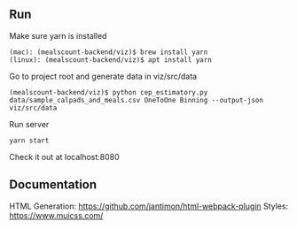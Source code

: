 ## Run

Make sure yarn is installed

    (mac): (mealscount-backend/viz)$ brew install yarn
    (linux): (mealscount-backend/viz)$ apt install yarn

Go to project root and generate data in viz/src/data

    (mealscount-backend/viz)$ python cep_estimatory.py data/sample_calpads_and_meals.csv OneToOne Binning --output-json viz/src/data

Run server

    yarn start

Check it out at localhost:8080

## Documentation

HTML Generation: https://github.com/jantimon/html-webpack-plugin
Styles: https://www.muicss.com/
